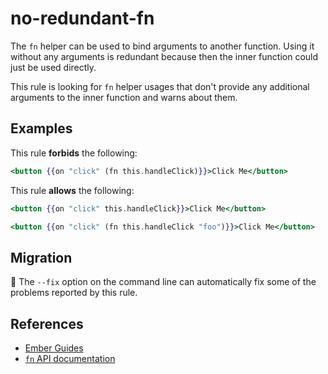 # no-redundant-fn

The `fn` helper can be used to bind arguments to another function. Using it
without any arguments is redundant because then the inner function could just
be used directly.

This rule is looking for `fn` helper usages that don't provide any additional
arguments to the inner function and warns about them.

## Examples

This rule **forbids** the following:

```hbs
<button {{on "click" (fn this.handleClick)}}>Click Me</button>
```

This rule **allows** the following:

```hbs
<button {{on "click" this.handleClick}}>Click Me</button>
```

```hbs
<button {{on "click" (fn this.handleClick "foo")}}>Click Me</button>
```

## Migration

:wrench: The `--fix` option on the command line can automatically fix some of the problems reported by this rule.

## References

- [Ember Guides](https://guides.emberjs.com/release/components/component-state-and-actions/#toc_passing-arguments-to-actions)
- [`fn` API documentation](https://api.emberjs.com/ember/3.20/classes/Ember.Templates.helpers/methods/fn?anchor=fn)
